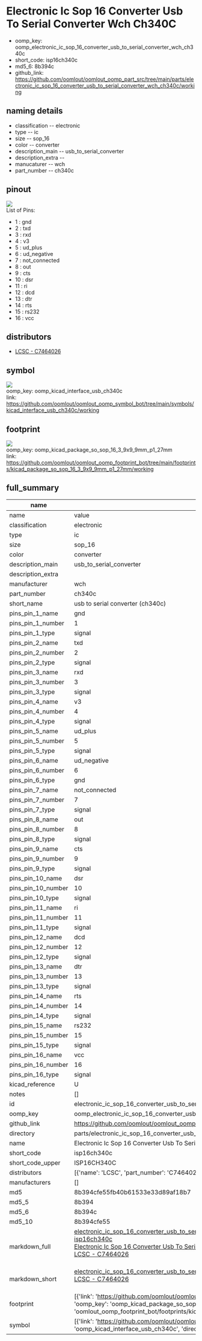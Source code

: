 # Electronic Ic Sop 16 Converter Usb To Serial Converter Wch Ch340C

  
* oomp_key: oomp_electronic_ic_sop_16_converter_usb_to_serial_converter_wch_ch340c 
* short_code: isp16ch340c
* md5_6: 8b394c  
* github_link: https://github.com/oomlout/oomlout_oomp_part_src/tree/main/parts/electronic_ic_sop_16_converter_usb_to_serial_converter_wch_ch340c/working  
## naming details
* classification -- electronic
* type -- ic
* size -- sop_16
* color -- converter
* description_main -- usb_to_serial_converter
* description_extra -- 
* manucaturer -- wch
* part_number -- ch340c
## pinout
![](working_pinout_600.png)  
List of Pins:

* 1 : gnd
* 2 : txd
* 3 : rxd
* 4 : v3
* 5 : ud_plus
* 6 : ud_negative
* 7 : not_connected
* 8 : out
* 9 : cts
* 10 : dsr
* 11 : ri
* 12 : dcd
* 13 : dtr
* 14 : rts
* 15 : rs232
* 16 : vcc
## distributors
* [LCSC - C7464026](https://lcsc.com/product-detail/C7464026.html)  


## symbol

![](symbol/0/working/working_600.png)  
oomp_key: oomp_kicad_interface_usb_ch340c  
link: https://github.com/oomlout/oomlout_oomp_symbol_bot/tree/main/symbols/kicad_interface_usb_ch340c/working  

## footprint

![](footprint/0/working/working_600.png)  
oomp_key: oomp_kicad_package_so_sop_16_3_9x9_9mm_p1_27mm  
link: https://github.com/oomlout/oomlout_oomp_footprint_bot/tree/main/footprints/kicad_package_so_sop_16_3_9x9_9mm_p1_27mm/working  

## full_summary
| name | value | 
| --- | --- | 
| name | value | 
| classification | electronic | 
| type | ic | 
| size | sop_16 | 
| color | converter | 
| description_main | usb_to_serial_converter | 
| description_extra |  | 
| manufacturer | wch | 
| part_number | ch340c | 
| short_name | usb to serial converter (ch340c) | 
| pins_pin_1_name | gnd | 
| pins_pin_1_number | 1 | 
| pins_pin_1_type | signal | 
| pins_pin_2_name | txd | 
| pins_pin_2_number | 2 | 
| pins_pin_2_type | signal | 
| pins_pin_3_name | rxd | 
| pins_pin_3_number | 3 | 
| pins_pin_3_type | signal | 
| pins_pin_4_name | v3 | 
| pins_pin_4_number | 4 | 
| pins_pin_4_type | signal | 
| pins_pin_5_name | ud_plus | 
| pins_pin_5_number | 5 | 
| pins_pin_5_type | signal | 
| pins_pin_6_name | ud_negative | 
| pins_pin_6_number | 6 | 
| pins_pin_6_type | gnd | 
| pins_pin_7_name | not_connected | 
| pins_pin_7_number | 7 | 
| pins_pin_7_type | signal | 
| pins_pin_8_name | out | 
| pins_pin_8_number | 8 | 
| pins_pin_8_type | signal | 
| pins_pin_9_name | cts | 
| pins_pin_9_number | 9 | 
| pins_pin_9_type | signal | 
| pins_pin_10_name | dsr | 
| pins_pin_10_number | 10 | 
| pins_pin_10_type | signal | 
| pins_pin_11_name | ri | 
| pins_pin_11_number | 11 | 
| pins_pin_11_type | signal | 
| pins_pin_12_name | dcd | 
| pins_pin_12_number | 12 | 
| pins_pin_12_type | signal | 
| pins_pin_13_name | dtr | 
| pins_pin_13_number | 13 | 
| pins_pin_13_type | signal | 
| pins_pin_14_name | rts | 
| pins_pin_14_number | 14 | 
| pins_pin_14_type | signal | 
| pins_pin_15_name | rs232 | 
| pins_pin_15_number | 15 | 
| pins_pin_15_type | signal | 
| pins_pin_16_name | vcc | 
| pins_pin_16_number | 16 | 
| pins_pin_16_type | signal | 
| kicad_reference | U | 
| notes | [] | 
| id | electronic_ic_sop_16_converter_usb_to_serial_converter_wch_ch340c | 
| oomp_key | oomp_electronic_ic_sop_16_converter_usb_to_serial_converter_wch_ch340c | 
| github_link | https://github.com/oomlout/oomlout_oomp_part_src/tree/main/parts/electronic_ic_sop_16_converter_usb_to_serial_converter_wch_ch340c/working | 
| directory | parts/electronic_ic_sop_16_converter_usb_to_serial_converter_wch_ch340c | 
| name | Electronic Ic Sop 16 Converter Usb To Serial Converter Wch Ch340C | 
| short_code | isp16ch340c | 
| short_code_upper | ISP16CH340C | 
| distributors | [{'name': 'LCSC', 'part_number': 'C7464026', 'link': 'https://lcsc.com/product-detail/C7464026.html', 'id': 'distributor_lcsc'}] | 
| manufacturers | [] | 
| md5 | 8b394cfe55fb40b61533e33d89af18b7 | 
| md5_5 | 8b394 | 
| md5_6 | 8b394c | 
| md5_10 | 8b394cfe55 | 
| markdown_full | [electronic_ic_sop_16_converter_usb_to_serial_converter_wch_ch340c](https://github.com/oomlout/oomlout_oomp_part_src/tree/main/parts/electronic_ic_sop_16_converter_usb_to_serial_converter_wch_ch340c/working)<br>[isp16ch340c](https://github.com/oomlout/oomlout_oomp_part_src/tree/main/parts/electronic_ic_sop_16_converter_usb_to_serial_converter_wch_ch340c/working)<br>[Electronic Ic Sop 16 Converter Usb To Serial Converter Wch Ch340C](https://github.com/oomlout/oomlout_oomp_part_src/tree/main/parts/electronic_ic_sop_16_converter_usb_to_serial_converter_wch_ch340c/working)<br>[LCSC - C7464026<br>](https://lcsc.com/product-detail/C7464026.html)<br> | 
| markdown_short | [electronic_ic_sop_16_converter_usb_to_serial_converter_wch_ch340c](https://github.com/oomlout/oomlout_oomp_part_src/tree/main/parts/electronic_ic_sop_16_converter_usb_to_serial_converter_wch_ch340c/working)<br>[LCSC - C7464026<br>](https://lcsc.com/product-detail/C7464026.html)<br> | 
| footprint | [{'link': 'https://github.com/oomlout/oomlout_oomp_footprint_bot/tree/main/foootprntss/kicad_package_so_sop_16_3_9x9_9mm_p1_27mm', 'oomp_key': 'oomp_kicad_package_so_sop_16_3_9x9_9mm_p1_27mm', 'directory': 'oomlout_oomp_footprint_bot/footprints/kicad_package_so_sop_16_3_9x9_9mm_p1_27mm//working/working.kicad_mod'}] | 
| symbol | [{'link': 'https://github.com/oomlout/oomlout_oomp_symbol_bot/tree/main/symbols/kicad_interface_usb_ch340c', 'oomp_key': 'oomp_kicad_interface_usb_ch340c', 'directory': 'oomlout_oomp_symbol_bot/symbols/kicad_interface_usb_ch340c//working/working.kicad_sym'}] | 
